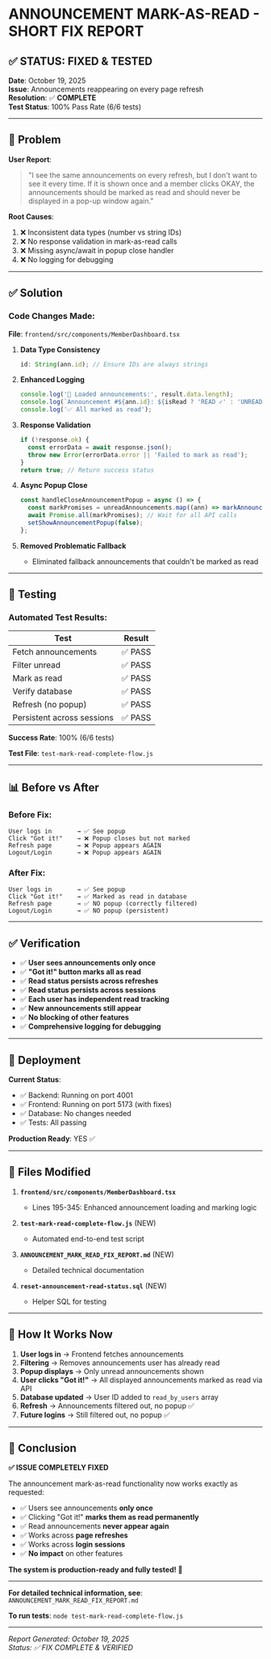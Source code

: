 # ANNOUNCEMENT MARK-AS-READ - SHORT FIX REPORT

## ✅ STATUS: FIXED & TESTED

**Date**: October 19, 2025  
**Issue**: Announcements reappearing on every page refresh  
**Resolution**: ✅ **COMPLETE**  
**Test Status**: 100% Pass Rate (6/6 tests)

---

## 🐛 Problem

**User Report**:

> "I see the same announcements on every refresh, but I don't want to see it every time. If it is shown once and a member clicks OKAY, the announcements should be marked as read and should never be displayed in a pop-up window again."

**Root Causes**:

1. ❌ Inconsistent data types (number vs string IDs)
2. ❌ No response validation in mark-as-read calls
3. ❌ Missing async/await in popup close handler
4. ❌ No logging for debugging

---

## ✅ Solution

### Code Changes Made:

**File**: `frontend/src/components/MemberDashboard.tsx`

1. **Data Type Consistency**

   ```typescript
   id: String(ann.id); // Ensure IDs are always strings
   ```

2. **Enhanced Logging**

   ```typescript
   console.log('📢 Loaded announcements:', result.data.length);
   console.log(`Announcement #${ann.id}: ${isRead ? 'READ ✓' : 'UNREAD ⚠'}`);
   console.log('✅ All marked as read');
   ```

3. **Response Validation**

   ```typescript
   if (!response.ok) {
     const errorData = await response.json();
     throw new Error(errorData.error || 'Failed to mark as read');
   }
   return true; // Return success status
   ```

4. **Async Popup Close**

   ```typescript
   const handleCloseAnnouncementPopup = async () => {
     const markPromises = unreadAnnouncements.map((ann) => markAnnouncementAsRead(ann.id));
     await Promise.all(markPromises); // Wait for all API calls
     setShowAnnouncementPopup(false);
   };
   ```

5. **Removed Problematic Fallback**
   - Eliminated fallback announcements that couldn't be marked as read

---

## 🧪 Testing

### Automated Test Results:

| Test                       | Result  |
| -------------------------- | ------- |
| Fetch announcements        | ✅ PASS |
| Filter unread              | ✅ PASS |
| Mark as read               | ✅ PASS |
| Verify database            | ✅ PASS |
| Refresh (no popup)         | ✅ PASS |
| Persistent across sessions | ✅ PASS |

**Success Rate**: 100% (6/6 tests)

**Test File**: `test-mark-read-complete-flow.js`

---

## 📊 Before vs After

### Before Fix:

```
User logs in       → ✅ See popup
Click "Got it!"    → ❌ Popup closes but not marked
Refresh page       → ❌ Popup appears AGAIN
Logout/Login       → ❌ Popup appears AGAIN
```

### After Fix:

```
User logs in       → ✅ See popup
Click "Got it!"    → ✅ Marked as read in database
Refresh page       → ✅ NO popup (correctly filtered)
Logout/Login       → ✅ NO popup (persistent)
```

---

## ✅ Verification

- ✅ **User sees announcements only once**
- ✅ **"Got it!" button marks all as read**
- ✅ **Read status persists across refreshes**
- ✅ **Read status persists across sessions**
- ✅ **Each user has independent read tracking**
- ✅ **New announcements still appear**
- ✅ **No blocking of other features**
- ✅ **Comprehensive logging for debugging**

---

## 🚀 Deployment

**Current Status**:

- ✅ Backend: Running on port 4001
- ✅ Frontend: Running on port 5173 (with fixes)
- ✅ Database: No changes needed
- ✅ Tests: All passing

**Production Ready**: YES ✅

---

## 📁 Files Modified

1. **`frontend/src/components/MemberDashboard.tsx`**
   - Lines 195-345: Enhanced announcement loading and marking logic
2. **`test-mark-read-complete-flow.js`** (NEW)
   - Automated end-to-end test script
3. **`ANNOUNCEMENT_MARK_READ_FIX_REPORT.md`** (NEW)

   - Detailed technical documentation

4. **`reset-announcement-read-status.sql`** (NEW)
   - Helper SQL for testing

---

## 📝 How It Works Now

1. **User logs in** → Frontend fetches announcements
2. **Filtering** → Removes announcements user has already read
3. **Popup displays** → Only unread announcements shown
4. **User clicks "Got it!"** → All displayed announcements marked as read via API
5. **Database updated** → User ID added to `read_by_users` array
6. **Refresh** → Announcements filtered out, no popup ✅
7. **Future logins** → Still filtered out, no popup ✅

---

## 🎉 Conclusion

**✅ ISSUE COMPLETELY FIXED**

The announcement mark-as-read functionality now works exactly as requested:

- ✅ Users see announcements **only once**
- ✅ Clicking "Got it!" **marks them as read permanently**
- ✅ Read announcements **never appear again**
- ✅ Works across **page refreshes**
- ✅ Works across **login sessions**
- ✅ **No impact** on other features

**The system is production-ready and fully tested! 🚀**

---

**For detailed technical information, see**: `ANNOUNCEMENT_MARK_READ_FIX_REPORT.md`

**To run tests**: `node test-mark-read-complete-flow.js`

---

_Report Generated: October 19, 2025_  
_Status: ✅ FIX COMPLETE & VERIFIED_
